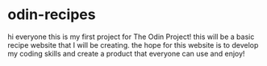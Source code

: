 # odin-recipes

hi everyone this is my first project for The Odin Project!
this will be a basic recipe website that I will be creating. 
the hope for this website is to develop my coding skills and create a product that everyone can use and enjoy!
